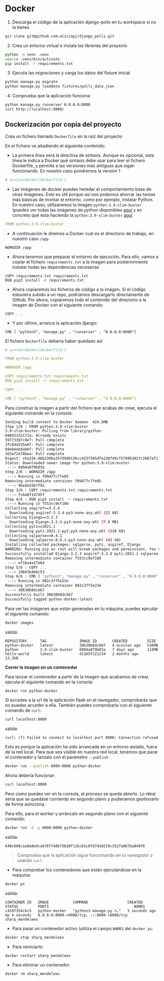 # Docker

1. Descarga el código de la aplicación django-polls en tu workspace si no la tienes

```bash
git clone git@github.com:aliciapj/django_polls.git
```

2. Crea un entorno virtual e instala las librerías del proyecto

```bash
python -m venv .venv
source .venv/bin/activate
pip install -r requirements.txt
```

3. Ejecuta las migraciones y carga los datos del fixture inicial
```bash
python manage.py migrate
python manage.py loaddata fixtures/polls_data.json
```

4. Comprueba que la aplicación funciona
```bash
python manage.py runserver 0.0.0.0:8000
curl http://localhost:8000/
```

## Dockerización por copia del proyecto

Crea un fichero llamado `Dockerfile` en la raíz del proyecto

En el fichero ve añadiendo el siguiente contenido:

- La primera línea será la directiva de sintaxis. Aunque es opcional, esta línea le indica a Docker qué sintaxis debe usar para leer el fichero Dockerfile, y permite a las versiones más antiguas que sigan funcionando. En nuestro caso pondremos la versión 1

```yaml
# syntax=docker/dockerfile:1
```

- Las imágenes de docker pueden heredar el comportamiento base de otras imágenes. Esto es útil porque así nos podemos ahorrar las tareas más básicas de montar el entorno, como por ejemplo, instalar Python. En nuestro caso, utilizaremos la imagen `python:3.9-slim-buster` (puedes ver todas las imágenes de python disponibles [aquí](https://hub.docker.com/_/python) y en concreto qué esta haciendo la `python:3.9-slim-buster` [aquí](https://github.com/docker-library/python/blob/d9ab222fcd828888b102e3581c03931eac344097/3.9/buster/slim/Dockerfile)

```yaml
FROM python:3.9-slim-buster
```

- A continuación le diremos a Docker cuál es el directorio de trabajo, en nuestro caso `/app`

```
WORKDIR /app
```

- Ahora tenemos que preparar el entorno de ejecución. Para ello, vamos a copiar el fichero `requirements.txt` a la imagen para posteriormente instalar todas las dependencias necesarias

```
COPY requirements.txt requirements.txt
RUN pip3 install -r requirements.txt
```

- Ahora copiaremos los ficheros de código a la imágen. Si el código estuviera subido a un repo, podríamos descargarlo directamente de Github. Por ahora, copiaremos todo el contenido del directorio a la imagen de Docker con el siguiente comando:

```
COPY . .
```

- Y por último, arranca la aplicación django:

```
CMD [ "python3", "manage.py" , "runserver" , "0.0.0.0:8000"]
```

El fichero `Dockerfile` debería haber quedado así

```yaml
# syntax=docker/dockerfile:1

FROM python:3.9-slim-buster

WORKDIR /app

COPY requirements.txt requirements.txt
RUN pip3 install -r requirements.txt

COPY . .

CMD [ "python3", "manage.py" , "runserver" , "0.0.0.0:8000"]
```

Para construir la imagen a partir del fichero que acabas de crear, ejecuta el siguiente comando en la consola:

```bash
Sending build context to Docker daemon  424.5MB
Step 1/6 : FROM python:3.9-slim-buster
3.9-slim-buster: Pulling from library/python
69692152171a: Already exists 
59773387c0e7: Pull complete 
3fc84e535e87: Pull complete 
68ebeebdab6f: Pull complete 
3d3af2ef8baa: Pull complete 
Digest: sha256:80b238ba357d98813bcc425f505dfa238f49cf5f895492fc2667af118dccaa44
Status: Downloaded newer image for python:3.9-slim-buster
 ---> 609da079b03a
Step 2/6 : WORKDIR /app
 ---> Running in f09477c7fe05
Removing intermediate container f09477c7fe05
 ---> 9be45d367f92
Step 3/6 : COPY requirements.txt requirements.txt
 ---> fc6a0f1d7d5f
Step 4/6 : RUN pip3 install -r requirements.txt
 ---> Running in f553cc9ef108
Collecting asgiref==3.3.4
  Downloading asgiref-3.3.4-py3-none-any.whl (22 kB)
Collecting Django==3.2.3
  Downloading Django-3.2.3-py3-none-any.whl (7.9 MB)
Collecting pytz==2021.1
  Downloading pytz-2021.1-py2.py3-none-any.whl (510 kB)
Collecting sqlparse==0.4.1
  Downloading sqlparse-0.4.1-py3-none-any.whl (42 kB)
Installing collected packages: sqlparse, pytz, asgiref, Django
WARNING: Running pip as root will break packages and permissions. You should install packages reliably by using venv: https://pip.pypa.io/warnings/venv
Successfully installed Django-3.2.3 asgiref-3.3.4 pytz-2021.1 sqlparse-0.4.1
Removing intermediate container f553cc9ef108
 ---> ef1ba4a17e64
Step 5/6 : COPY . .
 ---> 19663b4b8c53
Step 6/6 : CMD [ "python3", "manage.py" , "runserver" , "0.0.0.0:8000"]
 ---> Running in 082c3ff5e23e
Removing intermediate container 082c3ff5e23e
 ---> 30630b8dcb67
Successfully built 30630b8dcb67
Successfully tagged python-docker:latest
 ```

Para ver las imágenes que están generadas en tu máquina, puedes ejecutar el siguiente comando:

```bash
docker images
```
salida:
```
REPOSITORY      TAG               IMAGE ID       CREATED         SIZE
python-docker   latest            30630b8dcb67   4 minutes ago   536MB
python          3.9-slim-buster   609da079b03a   7 days ago      115MB
hello-world     latest            d1165f221234   2 months ago    13.3kB
```

**Correr la imagen en un contenedor**

Para lanzar el contenedor a partir de la imagen que acabamos de crear, ejecuta el siguiente comando en la consola:

```bash
docker run python-docker
```

Si accedes a la url de la aplicación flask en el navegador, comprobarás que no puedes acceder a ella. También puedes comprobarlo con el siguiente comando de `curl`:

```bash
curl localhost:8000
```
salida:
```
curl: (7) Failed to connect to localhost port 8000: Connection refused
```

Esto es porque la aplicación ha sido arrancada en un entorno aislado, fuera de la red local. Para que sea visible en nuestra red local, tenemos que parar el contenedor y lanzalo con el parámetro `--publish`

```bash
docker run --publish 8000:8000 python-docker
```

Ahora debería funcionar:
```bash
curl localhost:8000
```

Pero como puedes ver en la consola, el proceso se queda abierto. Lo ideal sería que se quedase corriendo en segundo plano y pudieramos gestionarlo de forma asíncrona.

Para ello, para el worker y arráncalo en segundo plano con el siguiente comando:

```bash
docker run -d -p 8000:8000 python-docker
```
salida:
```
648c686c1e8e8e9cab76f748675630f11bc61c07d7da9219c3527a8676a84976 
```

> Comprueba que la aplicación sigue funcionando en tu navegador o usando `curl`

- Para comprobar los contenedores que están ejecutándose en la máquina:
    
```bash
docker ps
```
salida:
```
CONTAINER ID   IMAGE           COMMAND                  CREATED         STATUS         PORTS                                       NAMES
c419f354cbc5   python-docker   "python3 manage.py r…"   5 seconds ago   Up 4 seconds   0.0.0.0:8000->8000/tcp, :::8000->8000/tcp   sharp_mendeleev
```

- Para parar un contenedor activo (utiliza el campo `NAMES` del `docker ps`:

```bash
docker stop sharp_mendeleev
```

- Para reiniciarlo:

```
docker restart sharp_mendeleev
```

- Para eliminar un contenedor:
```
docker rm sharp_mendeleev
```
